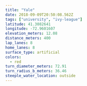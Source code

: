 ```yaml
---
title: "Yale"
date: 2018-09-09T20:50:08.562Z
tags: ["university", "ivy-league"]
latitude: 41.3082641
longitude: -72.9601607
elevation_meters: 12.08
distance_meters: 400
lap_lanes: 8
home_lanes: 8
surface_type: artificial
colors: 
  - red
turn_diameter_meters: 72.91
turn_radius_b_meters: 36.46
steeple_water_location: outside
---
```


<!--more-->

